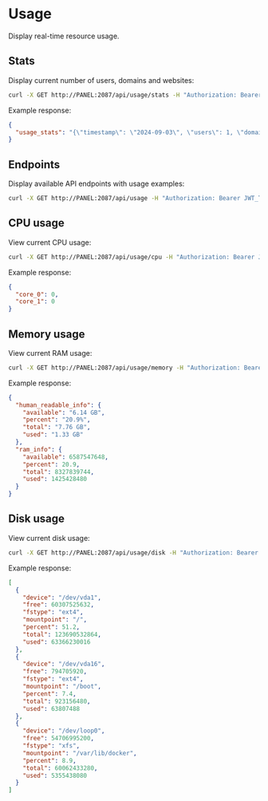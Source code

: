 # Usage

Display real-time resource usage.


## Stats

Display current number of users, domains and websites:
```bash
curl -X GET http://PANEL:2087/api/usage/stats -H "Authorization: Bearer JWT_TOKEN_HERE"
```

Example response:
```json
{
  "usage_stats": "{\"timestamp\": \"2024-09-03\", \"users\": 1, \"domains\": 2, \"websites\": 0}\n{\"timestamp\": \"2024-09-04\", \"users\": 1, \"domains\": 2, \"websites\": 0}"
}
```

## Endpoints

Display available API endpoints with usage examples:
```bash
curl -X GET http://PANEL:2087/api/usage -H "Authorization: Bearer JWT_TOKEN_HERE"
```


## CPU usage

View current CPU usage:
```bash
curl -X GET http://PANEL:2087/api/usage/cpu -H "Authorization: Bearer JWT_TOKEN_HERE"
```

Example response:
```json
{
  "core_0": 0,
  "core_1": 0
}
```

## Memory usage

View current RAM usage:
```bash
curl -X GET http://PANEL:2087/api/usage/memory -H "Authorization: Bearer JWT_TOKEN_HERE"
```

Example response:
```json
{
  "human_readable_info": {
    "available": "6.14 GB",
    "percent": "20.9%",
    "total": "7.76 GB",
    "used": "1.33 GB"
  },
  "ram_info": {
    "available": 6587547648,
    "percent": 20.9,
    "total": 8327839744,
    "used": 1425428480
  }
}
```

## Disk usage

View current disk usage:
```bash
curl -X GET http://PANEL:2087/api/usage/disk -H "Authorization: Bearer JWT_TOKEN_HERE"
```

Example response:
```json
[
  {
    "device": "/dev/vda1",
    "free": 60307525632,
    "fstype": "ext4",
    "mountpoint": "/",
    "percent": 51.2,
    "total": 123690532864,
    "used": 63366230016
  },
  {
    "device": "/dev/vda16",
    "free": 794705920,
    "fstype": "ext4",
    "mountpoint": "/boot",
    "percent": 7.4,
    "total": 923156480,
    "used": 63807488
  },
  {
    "device": "/dev/loop0",
    "free": 54706995200,
    "fstype": "xfs",
    "mountpoint": "/var/lib/docker",
    "percent": 8.9,
    "total": 60062433280,
    "used": 5355438080
  }
]
```
